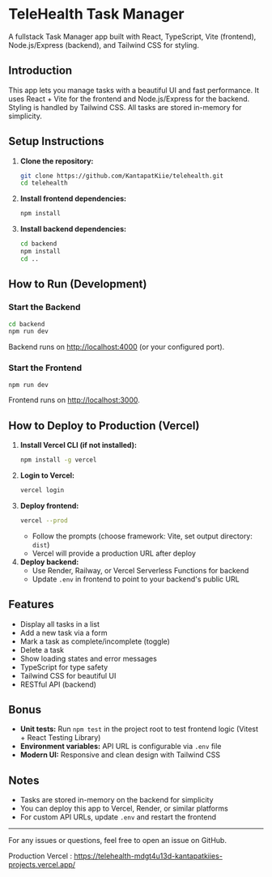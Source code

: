 # TeleHealth Task Manager

A fullstack Task Manager app built with React, TypeScript, Vite (frontend), Node.js/Express (backend), and Tailwind CSS for styling.

## Introduction
This app lets you manage tasks with a beautiful UI and fast performance. It uses React + Vite for the frontend and Node.js/Express for the backend. Styling is handled by Tailwind CSS. All tasks are stored in-memory for simplicity.

## Setup Instructions

1. **Clone the repository:**
   ```sh
   git clone https://github.com/KantapatKiie/telehealth.git
   cd telehealth
   ```

2. **Install frontend dependencies:**
   ```sh
   npm install
   ```

3. **Install backend dependencies:**
   ```sh
   cd backend
   npm install
   cd ..
   ```

## How to Run (Development)

### Start the Backend
```sh
cd backend
npm run dev
```
Backend runs on [http://localhost:4000](http://localhost:4000) (or your configured port).

### Start the Frontend
```sh
npm run dev
```
Frontend runs on [http://localhost:3000](http://localhost:3000).

## How to Deploy to Production (Vercel)

1. **Install Vercel CLI (if not installed):**
   ```sh
   npm install -g vercel
   ```
2. **Login to Vercel:**
   ```sh
   vercel login
   ```
3. **Deploy frontend:**
   ```sh
   vercel --prod
   ```
   - Follow the prompts (choose framework: Vite, set output directory: `dist`)
   - Vercel will provide a production URL after deploy
4. **Deploy backend:**
   - Use Render, Railway, or Vercel Serverless Functions for backend
   - Update `.env` in frontend to point to your backend's public URL

## Features
- Display all tasks in a list
- Add a new task via a form
- Mark a task as complete/incomplete (toggle)
- Delete a task
- Show loading states and error messages
- TypeScript for type safety
- Tailwind CSS for beautiful UI
- RESTful API (backend)

## Bonus
- **Unit tests:** Run `npm test` in the project root to test frontend logic (Vitest + React Testing Library)
- **Environment variables:** API URL is configurable via `.env` file
- **Modern UI:** Responsive and clean design with Tailwind CSS

## Notes
- Tasks are stored in-memory on the backend for simplicity
- You can deploy this app to Vercel, Render, or similar platforms
- For custom API URLs, update `.env` and restart the frontend

---
For any issues or questions, feel free to open an issue on GitHub.


Production Vercel : https://telehealth-mdgt4u13d-kantapatkiies-projects.vercel.app/
